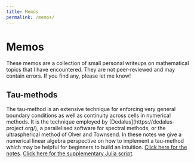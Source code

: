 ```yaml
---
title: Memos
permalink: /memos/
---
```


# Memos

These memos are a collection of small personal writeups on mathematical topics that I have encountered. They are not peer-reviewed and may contain errors. If you find any, please let me know!

<!-- ## Deflation

The deflation technique is an embarrassingly simple amendment for Newton-like methods to prevent a solver from converging to already discovered solutions. Hence, even from the same initial guess, one can systematically recover multiple solutions to nonlinear systems and discretized PDEs and variational inequalities in an efficient manner. <a href="{{ "/files/SumSpace.pdf" | absolute_url }}">Click here for the memo</a>. -->

## Tau-methods

<p> The tau-method is an extensive technique for enforcing very general boundary conditions as well as continuity across cells in numerical methods. It is the technique employed by [Dedalus](https://dedalus-project.org/), a parallelised software for spectral methods, or the ultraspherical method of Olver and Townsend. In these notes we give a numerical linear algebra perspective on how to implement a tau-method which may be helpful for beginners to build an intuition. <a href="{{ "/files/tau-method.pdf" | absolute_url }}">Click here for the notes</a>. <a href="{{ "/files/tau-method.jl" | absolute_url }}">Click here for the supplementary Julia script</a>.</p>